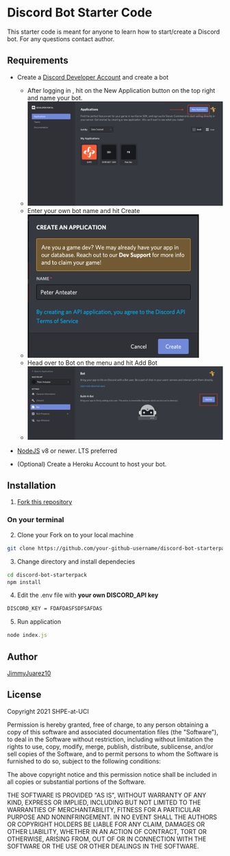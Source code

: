 # Discord Bot Starter Code
This starter code is meant for anyone to learn how to start/create a Discord bot. For any questions contact author.
## Requirements
* Create a [Discord Developer Account](https://discord.com/developers/applications) and create a bot
  * After logging in , hit on the New Application button on the top right and name your bot.
  * <img src="./CreateApp.png" alt="drawing" width="600"/> 
  * Enter your own bot name and hit Create
  * <img src="./NameApp.png" alt="drawing" width="400"/>
  * Head over to Bot on the menu and hit Add Bot
  * <img src="./CreateBot.png" alt="drawing" width="600"/>
  
* [NodeJS](https://nodejs.org/en/) v8 or newer. LTS preferred
* (Optional) Create a Heroku Account to host your bot.

## Installation
1. [Fork this repository](https://github.com/SHPE-at-UCI/discord-bot-starterpack/fork)

### On your terminal
2. Clone your Fork on to your local machine
``` bash
git clone https://github.com/your-github-username/discord-bot-starterpack.git
```
3. Change directory and install dependecies
``` bash
cd discord-bot-starterpack
npm install
```
4. Edit the .env file with **your own DISCORD_API key**
``` bash
DISCORD_KEY = FDAFDASFSDFSAFDAS
```
5. Run application
``` javascript
node index.js
```
## Author
[JimmyJuarez10](https://github.com/JimmyJuarez10)

## License
Copyright 2021 SHPE-at-UCI

Permission is hereby granted, free of charge, to any person obtaining a copy of this software and associated documentation files (the "Software"), to deal in the Software without restriction, including without limitation the rights to use, copy, modify, merge, publish, distribute, sublicense, and/or sell copies of the Software, and to permit persons to whom the Software is furnished to do so, subject to the following conditions:

The above copyright notice and this permission notice shall be included in all copies or substantial portions of the Software.

THE SOFTWARE IS PROVIDED "AS IS", WITHOUT WARRANTY OF ANY KIND, EXPRESS OR IMPLIED, INCLUDING BUT NOT LIMITED TO THE WARRANTIES OF MERCHANTABILITY, FITNESS FOR A PARTICULAR PURPOSE AND NONINFRINGEMENT. IN NO EVENT SHALL THE AUTHORS OR COPYRIGHT HOLDERS BE LIABLE FOR ANY CLAIM, DAMAGES OR OTHER LIABILITY, WHETHER IN AN ACTION OF CONTRACT, TORT OR OTHERWISE, ARISING FROM, OUT OF OR IN CONNECTION WITH THE SOFTWARE OR THE USE OR OTHER DEALINGS IN THE SOFTWARE.

